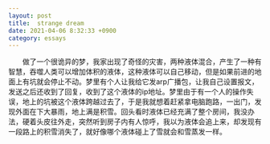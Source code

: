 ```yaml
---
layout: post
title:  strange dream
date: 2021-04-06 8:32:33 +0900
category: essays
---
```


&ensp;&ensp;&ensp;&ensp;做了一个很诡异的梦，我家出现了奇怪的灾害，两种液体混合，产生了一种有智慧，吞噬人类可以增加体积的液体，这种液体可以自己移动，但是如果前进的地面上有坑就会停止不动。梦里有个人让我给它发arp广播包，让我自己设置报文，发送之后还收到了回复，收到了这个液体的ip地址。梦里由于有一个人的操作失误，地上的坑被这个液体跨越过去了，于是我就想着赶紧拿电脑跑路，一出门，发现外面在下大暴雨，地上满是积雪。回头看时液体已经充满了整个房间，我没办法，硬着头皮往外走，突然听到房子内有人惊呼，我以为液体会追上来，却发现有一段路上的积雪消失了，就好像哪个液体碰上了雪就会和雪蒸发一样。